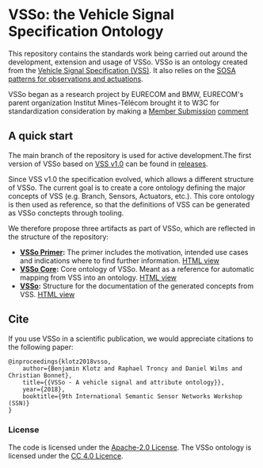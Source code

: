 # VSSo: the Vehicle Signal Specification Ontology

This repository contains the standards work being carried out around the development, extension and usage of VSSo. VSSo is an ontology created from the [Vehicle Signal Specification (VSS)](https://github.com/covesa/vehicle_signal_specification/). It also relies on the [SOSA patterns for observations and actuations](https://www.w3.org/TR/vocab-ssn/).

VSSo began as a research project by EURECOM and BMW, EURECOM's parent organization Institut Mines-Télécom brought it to W3C for standardization consideration by making a [Member Submission](https://www.w3.org/Submission/2020/SUBM-vsso-20201026/) [comment](https://www.w3.org/Submission/2020/02/Comment/) 

## A quick start

The main branch of the repository is used for active development.The first version of VSSo based on [VSS v1.0](https://github.com/COVESA/vehicle_signal_specification/releases/tag/v1.0) can be found in [releases](https://github.com/w3c/vsso/releases).  

Since VSS v1.0 the specification evolved, which allows a different structure of VSSo.
The current goal is to create a core ontology defining the major concepts of VSS (e.g. Branch, Sensors, Actuators, etc.).
This core ontology is then used as reference, so that the definitions of VSS can be generated as VSSo conctepts through tooling.

We therefore propose three artifacts as part of VSSo, which are reflected in the structure of the repository:

* **[VSSo Primer](spec/vsso-primer.html):** The primer includes the motivation, intended use cases and indications where to find further 
  information. [HTML view](https://w3c.github.io/vsso/spec/vsso-primer.html)
* **[VSSo Core](spec/vsso-core-re.html):** Core ontology of VSSo. Meant as a reference for automatic mapping from VSS into an ontology. [HTML view](https://w3c.github.io/vsso/spec/vsso-core-re.html)
* **[VSSo](spec/vsso-re.html):** Structure for the documentation of the generated concepts from VSS. [HTML view](https://w3c.github.io/vsso/spec/vsso-re.html)



## Cite
If you use VSSo in a scientific publication, we would appreciate citations to the following paper:

```
@inproceedings{klotz2018vsso,
    author={Benjamin Klotz and Raphael Troncy and Daniel Wilms and Christian Bonnet},
    title={{VSSo - A vehicle signal and attribute ontology}},
    year={2018},
    booktitle={9th International Semantic Sensor Networks Workshop (SSN)}
}
```

### License
The code is licensed under the [Apache-2.0 License](https://www.apache.org/licenses/LICENSE-2.0). The VSSo ontology is licensed under the [CC 4.0 Licence](http://creativecommons.org/licenses/by/4.0/).
